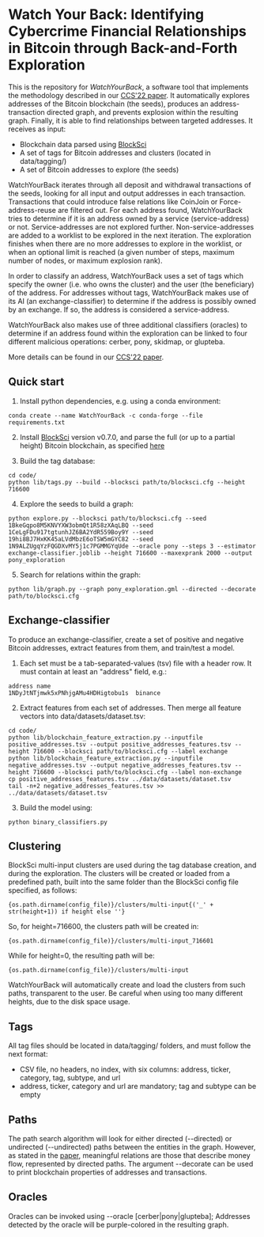 # Watch Your Back: Identifying Cybercrime Financial Relationships in Bitcoin through Back-and-Forth Exploration

This is the repository for *WatchYourBack*, a software tool that implements the methodology described in our [CCS'22 paper](https://doi.org/10.1145/3548606.3560587). It automatically explores addresses of the Bitcoin blockchain (the seeds), produces an address-transaction directed graph, and prevents explosion within the resulting graph. Finally, it is able to find relationships between targeted addresses. It receives as input:

- Blockchain data parsed using [BlockSci](https://github.com/citp/BlockSci)
- A set of tags for Bitcoin addresses and clusters (located in data/tagging/)
- A set of Bitcoin addresses to explore (the seeds)

WatchYourBack iterates through all deposit and withdrawal transactions of the seeds, looking for all input and output addresses in each transaction. Transactions that could introduce false relations like CoinJoin or Force-address-reuse are filtered out. For each address found, WatchYourBack tries to determine if it is an address owned by a service (service-address) or not. Service-addresses are not explored further. Non-service-addresses are added to a worklist to be explored in the next iteration. The exploration finishes when there are no more addresses to explore in the worklist, or when an optional limit is reached (a given number of steps, maximum number of nodes, or maximum explosion rank).

In order to classify an address, WatchYourBack uses a set of tags which specify the owner (i.e. who owns the cluster) and the user (the beneficiary) of the address. For addresses without tags, WatchYourBack makes use of its AI (an exchange-classifier) to determine if the address is possibly owned by an exchange. If so, the address is considered a service-address.

WatchYourBack also makes use of three additional classifiers (oracles) to determine if an address found within the exploration can be linked to four different malicious operations: cerber, pony, skidmap, or glupteba.

More details can be found in our [CCS'22 paper](https://doi.org/10.1145/3548606.3560587).


## Quick start

1) Install python dependencies, e.g. using a conda environment:

```
conda create --name WatchYourBack -c conda-forge --file requirements.txt
```

2) Install [BlockSci](https://github.com/citp/BlockSci) version v0.7.0, and parse the full (or up to a partial height) Bitcoin blockchain, as specified [here](https://citp.github.io/BlockSci/setup.html)

3) Build the tag database:

```
cd code/
python lib/tags.py --build --blocksci path/to/blocksci.cfg --height 716600
```

4) Explore the seeds to build a graph:

```
python explore.py --blocksci path/to/blocksci.cfg --seed 1BkeGqpo8M5KNVYXW3obmQt1R58zXAqLBQ --seed 1CeLgFDu917tgtunhJZ6BA2YdR559Boy9Y --seed 19hi8BJ7HxKK45aLVdMbzE6oTSW5mGYC82 --seed 1N9ALZUgqYzFQGDXvMY5j1c7PGMMGYqUde --oracle pony --steps 3 --estimator exchange-classifier.joblib --height 716600 --maxexprank 2000 --output pony_exploration
```

5) Search for relations within the graph:

```
python lib/graph.py --graph pony_exploration.gml --directed --decorate path/to/blocksci.cfg
```


## Exchange-classifier

To produce an exchange-classifier, create a set of positive and negative Bitcoin addresses, extract features from them, and train/test a model.

1) Each set must be a tab-separated-values (tsv) file with a header row. It must contain at least an "address" field, e.g.:

```
address	name
1NDyJtNTjmwk5xPNhjgAMu4HDHigtobu1s	binance
```

2) Extract features from each set of addresses. Then merge all feature vectors into data/datasets/dataset.tsv:

```
cd code/
python lib/blockchain_feature_extraction.py --inputfile positive_addresses.tsv --output positive_addresses_features.tsv --height 716600 --blocksci path/to/blocksci.cfg --label exchange
python lib/blockchain_feature_extraction.py --inputfile negative_addresses.tsv --output negative_addresses_features.tsv --height 716600 --blocksci path/to/blocksci.cfg --label non-exchange
cp positive_addresses_features.tsv ../data/datasets/dataset.tsv
tail -n+2 negative_addresses_features.tsv >> ../data/datasets/dataset.tsv
```

3) Build the model using:

```
python binary_classifiers.py
```


## Clustering

BlockSci multi-input clusters are used during the tag database creation, and during the exploration. The clusters will be created or loaded from a predefined path, built into the same folder than the BlockSci config file specified, as follows:

```
{os.path.dirname(config_file)}/clusters/multi-input{('_' + str(height+1)) if height else ''}
```

So, for height=716600, the clusters path will be created in:

```
{os.path.dirname(config_file)}/clusters/multi-input_716601
```

While for height=0, the resulting path will be:

```
{os.path.dirname(config_file)}/clusters/multi-input
```

WatchYourBack will automatically create and load the clusters from such paths, transparent to the user. Be careful when using too many different heights, due to the disk space usage.


## Tags

All tag files should be located in data/tagging/ folders, and must follow the next format:

- CSV file, no headers, no index, with six columns: address, ticker, category, tag, subtype, and url
- address, ticker, category and url are mandatory; tag and subtype can be empty


## Paths

The path search algorithm will look for either directed (--directed) or undirected (--undirected) paths between the entities in the graph. However, as stated in the [paper](https://doi.org/10.1145/3548606.3560587), meaningful relations are those that describe money flow, represented by directed paths. The argument --decorate can be used to print blockchain properties of addresses and transactions.


## Oracles

Oracles can be invoked using --oracle [cerber|pony|glupteba]; Addresses detected by the oracle will be purple-colored in the resulting graph.



